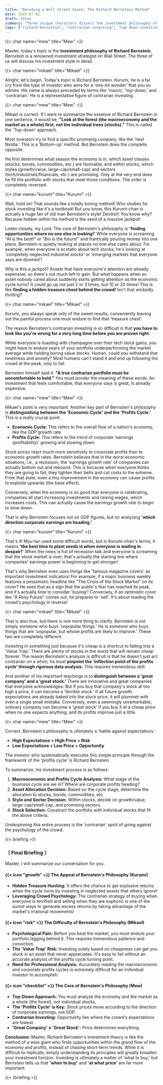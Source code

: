 ```yaml
---
title: "Decoding a Wall Street Giant: The Richard Bernstein Method"
date: 2025-07-02
draft: false
summary: "Three unique characters dissect the investment philosophy of Wall Street giant Richard Bernstein. A fierce debate ensues over his top-down 'see the forest' approach and the contrarian core of enduring pain. Learn his wisdom of finding market opportunities through corporate profit cycles."
tags: ["richard-bernstein", "contrarian-investing", "top-down-investing", "macro", "investment-philosophy", "value-investing"]
---
```


{{< char name="mew" title="Mew" >}}
<p>Master, today's topic is the <strong>investment philosophy of Richard Bernstein</strong>. Bernstein is a renowned investment strategist on Wall Street. The three of us will discuss his investment style in detail.</p>

{{< char name="mikael" title="Mikael" >}}
<p>Alright, let's begin. Today's topic is Richard Bernstein. Kurumi, he is a far cry from the type of investor who aims for a 'one-hit wonder' that you so admire. His name is always preceded by terms like 'macro,' 'top-down,' and 'contrarian.' He is a representative figure of contrarian investing.</p>

{{< char name="mew" title="Mew" >}}
<p>Mikael is correct. If I were to summarize the essence of Richard Bernstein in one sentence, it would be, <strong>"Look at the forest (the macroeconomy and the market as a whole) first, not the individual trees (stocks)."</strong> This is called the 'Top-down' approach.</p>
<p>Most investors try to find a specific promising company, like the 'next Nvidia.' This is a 'Bottom-up' method. But Bernstein does the complete opposite.</p>
<p>He first determines what season the economy is in, which asset classes (stocks, bonds, commodities, etc.) are favorable, and within stocks, which styles (growth/value, large-cap/small-cap) and sectors (tech/industrials/financials, etc.) are promising. Only at the very end does he fill the portfolio with stocks that meet those conditions. The order is completely reversed.</p>

{{< char name="kurumi" title="Kurumi" >}}
<p>Wait, hold on! That sounds like a totally boring method! Who studies for stock investing like it's a textbook! But you know, this Kurumi-chan is actually a huge fan of old man Bernstein's style! Devilish! You know why? Because hidden within his method is the seed of a massive jackpot!</p>
<p>Listen closely, my Lord. The core of Bernstein's philosophy is <strong>'finding opportunities where no one else is looking!'</strong> While everyone is screaming "AI is the best!" or "Bio is the future!" and frantically pouring money into one place, Bernstein is quietly looking at places no one else cares about. For example, when everyone is ecstatic about tech stocks, he's looking at 'completely neglected industrial stocks' or 'emerging markets that everyone says are doomed'!</p>
<p>Why is this a jackpot? Assets that have everyone's attention are already expensive, so there's not much left to gain. But what happens when an asset nobody cared about suddenly starts getting attention as the economic cycle turns? It could go up not just 2 or 3 times, but 10 or 20 times! This is like <strong>finding a hidden treasure chest behind the crowd!</strong> Isn't that wickedly thrilling?</p>

{{< char name="mikael" title="Mikael" >}}
<p>Kurumi, you always speak only of the sweet results, conveniently leaving out the painful process one must endure to find that 'treasure chest'.</p>
<p>The reason Bernstein's contrarian investing is so difficult is that <strong>you have to look like you're wrong for a very long time before you are proven right.</strong></p>
<p>While everyone is toasting with champagne over their tech stock gains, you might have to endure years of your portfolio underperforming the market average while holding boring value stocks. Human, could you withstand that loneliness and anxiety? Most humans can't stand it and end up following the crowd at the peak, only to fail.</p>
<p>Bernstein himself said it: <strong>"A true contrarian portfolio must be uncomfortable to hold."</strong> You must ponder the meaning of these words. An investment that feels comfortable, that everyone says is great, is already expensive.</p>

{{< char name="mew" title="Mew" >}}
<p>Mikael's point is very important. Another key part of Bernstein's philosophy is <strong>distinguishing between the 'Economic Cycle' and the 'Profits Cycle.'</strong> This is a really crucial point.</p>
<ul>
    <li><strong>Economic Cycle:</strong> This refers to the overall flow of a nation's economy, like the GDP growth rate.</li>
    <li><strong>Profits Cycle:</strong> This refers to the trend of corporate 'earnings (profitability)' growing and slowing down.</li>
</ul>
<p>Stock prices react much more sensitively to corporate profits than to economic growth rates. Bernstein believes that in the worst economic situations, i.e., a recession, the 'earnings growth rate' of companies can actually bottom out and rebound. This is because when everyone thinks they are going to fail, they tighten their belts and cut costs to the extreme. From that state, even a tiny improvement in the economy can cause profits to explode upwards (the base effect).</p>
<p>Conversely, when the economy is so good that everyone is celebrating, companies all start increasing investments and raising wages, which increases costs. This can actually cause the earnings growth rate to begin to slow down.</p>
<p>That is why Bernstein focuses not on GDP figures, but on analyzing <strong>'which direction corporate earnings are heading.'</strong></p>

{{< char name="kurumi" title="Kurumi" >}}
<p>That's it! Myu-tan used some difficult words, but in Kurumi-chan's terms, it means <strong>'the best time to plant seeds is when everyone is wailing in despair!'</strong> When the news is full of recession talk and everyone is screaming that the stock market is over, that's actually the starting line where companies' earnings power is beginning to get stronger!</p>
<p>That's why Bernstein even uses things like 'famous magazine covers' as important investment indicators! For example, if a major business weekly features a pessimistic headline like "The Crisis of the Stock Market" on its cover? He sees that as a sign that the public's fear has reached its peak, and it's actually time to consider 'buying'! Conversely, if an optimistic cover like "A Rosy Future" comes out, he prepares to 'sell'. It's about reading the crowd's psychology in reverse!</p>

{{< char name="mikael" title="Mikael" >}}
<p>That is also true, but there is one more thing to clarify. Bernstein is not simply someone who buys 'unpopular things.' He is someone who buys things that are 'unpopular, but whose profits are likely to improve.' These two are completely different.</p>
<p>Investing in something just because it's cheap is a shortcut to falling into a 'Value Trap.' There are plenty of stocks in the world that will remain cheap forever. The reason Bernstein's analysis is difficult is that he doesn't just act contrarian on a whim; he must <strong>pinpoint the 'inflection point of the profits cycle' through rigorous data analysis.</strong> This requires tremendous skill.</p>
<p>And another of his important teachings is to <strong>distinguish between a 'great company' and a 'great stock.'</strong> There are innovative and great companies that everyone acknowledges. But if you buy that company's stock at too high a price, it can become a 'terrible stock.' If all future growth expectations are already baked into the stock price, it will plummet with even a single small mistake. Conversely, even a seemingly unremarkable, ordinary company can become a 'great stock' if you buy it at a cheap price when no one expects anything, and its profits improve just a little.</p>

{{< char name="mew" title="Mew" >}}
<p>Correct. Bernstein's philosophy is ultimately a 'battle against expectations.'</p>
<ul>
    <li><strong>High Expectations + High Price = Risk</strong></li>
    <li><strong>Low Expectations + Low Price = Opportunity</strong></li>
</ul>
<p>The investor who systematically executes this simple principle through the framework of the 'profits cycle' is Richard Bernstein.</p>
<p>To summarize, his investment process is as follows:</p>
<ol>
    <li><strong>Macroeconomic and Profits Cycle Analysis:</strong> What stage of the business cycle are we in? Where are corporate profits heading?</li>
    <li><strong>Asset Allocation Decision:</strong> Based on the cycle stage, determine the allocation to stocks, bonds, commodities, etc.</li>
    <li><strong>Style and Sector Decision:</strong> Within stocks, decide on growth/value, large-cap/small-cap, and promising sectors.</li>
    <li><strong>Stock Selection:</strong> Construct the portfolio with individual stocks that fit the above criteria.</li>
</ol>
<p>Underpinning this entire process is the 'contrarian' spirit of going against the psychology of the crowd.</p>

{{< briefing >}}
<h3><strong>〔 Final Briefing 〕</strong></h3>
<p>Master, I will summarize our conversation for you.</p>

<h4><span class="svg-icon">{{< icon "growth" >}}</span> The Appeal of Bernstein's Philosophy (Kurumi)</h4>
<ul>
    <li><strong>Hidden Treasure Hunting:</strong> It offers the chance to get explosive returns when the cycle turns by investing in neglected assets that others ignore!</li>
    <li><strong>Leveraging Crowd Psychology:</strong> The contrarian strategy of buying when everyone is terrified and selling when they are euphoric is one of the surest ways to generate excess returns by taking advantage of the market's irrational movements!</li>
</ul>

<h4><span class="svg-icon">{{< icon "risk" >}}</span> The Difficulty of Bernstein's Philosophy (Mikael)</h4>
<ul>
    <li><strong>Psychological Pain:</strong> Before you beat the market, you must endure your portfolio lagging behind it. This requires tremendous patience and conviction.</li>
    <li><strong>The 'Value Trap' Risk:</strong> Investing solely based on cheapness can get you stuck in an asset that never appreciates. It's easy to fail without an accurate analysis of the profits cycle turning point.</li>
    <li><strong>Need for Professional Analysis:</strong> Accurately reading the macroeconomic and corporate profits cycles is extremely difficult for an individual investor to accomplish.</li>
</ul>

<h4><span class="svg-icon">{{< icon "checklist" >}}</span> The Core of Bernstein's Philosophy (Mew)</h4>
<ul>
    <li><strong>Top-Down Approach:</strong> You must analyze the economy and the market as a whole (the forest), not individual stocks.</li>
    <li><strong>The 'Profits Cycle' is Key:</strong> Stock prices move according to the direction of corporate earnings, not GDP.</li>
    <li><strong>Contrarian Investing:</strong> Opportunity lies where the crowd's expectations are lowest.</li>
    <li><strong>'Great Company' ≠ 'Great Stock':</strong> Price determines everything.</li>
</ul>

<div class="final-conclusion">
    <p><strong>Conclusion:</strong> Master, Richard Bernstein's investment theory is like the method of a wise giant who finds opportunities within the grand flow of the economy and profits, instead of chasing short-term trends. While it is difficult to replicate, simply understanding its principles will greatly broaden your investment horizon. Investing is ultimately a matter of 'what to buy,' but Bernstein tells us that <strong>'when to buy'</strong> and <strong>'at what price'</strong> are far more important.</p>
</div>
{{< /briefing >}}